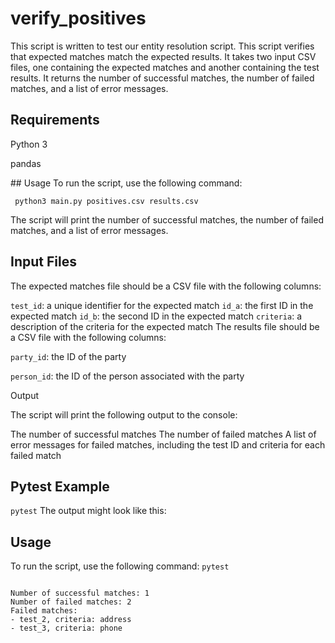  # verify_positives
This script is written to test our entity resolution script. This script verifies that expected matches match the expected results. It takes two input CSV files, one containing the expected matches and another containing the test results. It returns the number of successful matches, the number of failed matches, and a list of error messages.

## Requirements
Python 3
<p>pandas</p>
## Usage
To run the script, use the following command:

<pre>
<code> python3 main.py positives.csv results.csv </code>
</pre>
The script will print the number of successful matches, the number of failed matches, and a list of error messages.

## Input Files
The expected matches file should be a CSV file with the following columns:

<code>test_id</code>: a unique identifier for the expected match
<code>id_a</code>: the first ID in the expected match
<code>id_b</code>: the second ID in the expected match
<code>criteria</code>: a description of the criteria for the expected match
The results file should be a CSV file with the following columns:

<p><code>party_id</code>: the ID of the party</p>
<p><code>person_id</code>: the ID of the person associated with the party</p>
<p>Output</p>
The script will print the following output to the console:

The number of successful matches
The number of failed matches
A list of error messages for failed matches, including the test ID and criteria for each failed match

## Pytest Example

<code>pytest</code>
The output might look like this:
## Usage
To run the script, use the following command:
<code>pytest</code>
<pre><code>
Number of successful matches: 1
Number of failed matches: 2
Failed matches:
- test_2, criteria: address
- test_3, criteria: phone
</code>
</pre>
